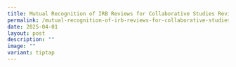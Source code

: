 ```yaml
---
title: Mutual Recognition of IRB Reviews for Collaborative Studies Reviewed by 5 IRBs
permalink: /mutual-recognition-of-irb-reviews-for-collaborative-studies-reviewed-by-5-irbs/
date: 2025-04-01
layout: post
description: ""
image: ""
variant: tiptap
---
```

